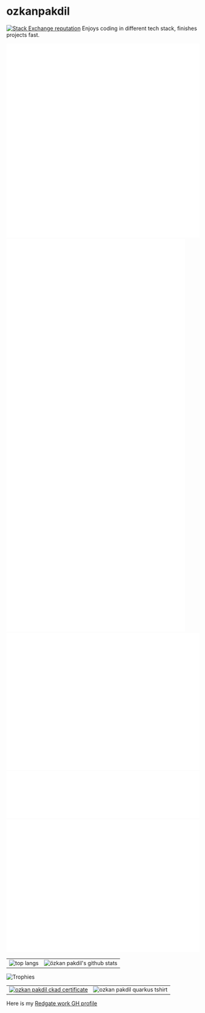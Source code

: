 # ozkanpakdil

[![Stack Exchange reputation](https://img.shields.io/stackexchange/stackoverflow/r/175554.svg)](https://stackoverflow.com/users/175554)
Enjoys coding in different tech stack, finishes projects fast.

![Metrics](/metrics.plugin.languages.svg)
![Metrics](/metrics.plugin.achievements.compact.svg)
![Metrics](/metrics.plugin.leetcode.svg)
![Metrics](/metrics.plugin.reactions.svg)
![Metrics](/metrics.plugin.isocalendar.fullyear.svg)

<table>
  <tr>
    <td>
      <img src="https://github-profile-summary-cards.vercel.app/api/cards/most-commit-language?username=ozkanpakdil&theme=github" alt="top langs"/>
    </td>
    <td>
      <img src="https://github-profile-summary-cards.vercel.app/api/cards/profile-details?username=ozkanpakdil&theme=github" alt="özkan pakdil's github stats"/>
    </td>
  </tr>
</table>

![Trophies](https://github-trophies.vercel.app/?username=ozkanpakdil)

<table>
  <tr>
    <td>
      <a href="https://github.com/ozkanpakdil/ozkanpakdil/files/9477123/ozkan-pakdil-5ed7d355-8547-4c8f-b0f1-7ff21a3fcfda-certificate.pdf">
        <img alt="ozkan pakdil ckad certificate" src="https://user-images.githubusercontent.com/604405/188120195-db76b88b-33f2-450b-93cf-7cb33ae55223.png" width="50%">
      </a>
    </td>
    <td>
      <img alt="ozkan pakdil quarkus tshirt" src="https://user-images.githubusercontent.com/604405/211092797-fceb624d-822b-492d-b00e-c2a3316babda.png" />
    </td>
  </tr>
</table>

Here is my [Redgate work GH profile](https://github.com/ozkanpakdil-redgate)


